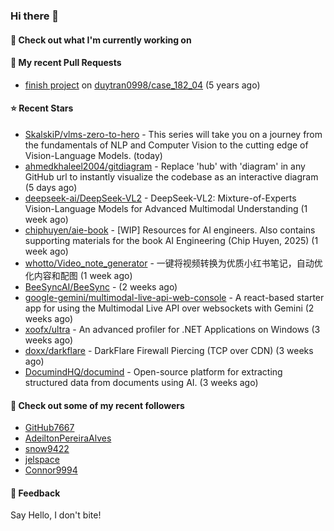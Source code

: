 ### Hi there 👋

#### 👷 Check out what I'm currently working on

#### 🔨 My recent Pull Requests

- [finish project](https://github.com/duytran0998/case_182_04/pull/1) on [duytran0998/case_182_04](https://github.com/duytran0998/case_182_04) (5 years ago)

#### ⭐ Recent Stars

- [SkalskiP/vlms-zero-to-hero](https://github.com/SkalskiP/vlms-zero-to-hero) - This series will take you on a journey from the fundamentals of NLP and Computer Vision to the cutting edge of Vision-Language Models. (today)
- [ahmedkhaleel2004/gitdiagram](https://github.com/ahmedkhaleel2004/gitdiagram) - Replace &#39;hub&#39; with &#39;diagram&#39; in any GitHub url to instantly visualize the codebase as an interactive diagram (5 days ago)
- [deepseek-ai/DeepSeek-VL2](https://github.com/deepseek-ai/DeepSeek-VL2) - DeepSeek-VL2: Mixture-of-Experts Vision-Language Models for Advanced Multimodal Understanding (1 week ago)
- [chiphuyen/aie-book](https://github.com/chiphuyen/aie-book) - [WIP] Resources for AI engineers. Also contains supporting materials for the book AI Engineering (Chip Huyen, 2025) (1 week ago)
- [whotto/Video_note_generator](https://github.com/whotto/Video_note_generator) - 一键将视频转换为优质小红书笔记，自动优化内容和配图 (1 week ago)
- [BeeSyncAI/BeeSync](https://github.com/BeeSyncAI/BeeSync) -  (2 weeks ago)
- [google-gemini/multimodal-live-api-web-console](https://github.com/google-gemini/multimodal-live-api-web-console) - A react-based starter app for using the Multimodal Live API over websockets with Gemini (2 weeks ago)
- [xoofx/ultra](https://github.com/xoofx/ultra) - An advanced profiler for .NET Applications on Windows (3 weeks ago)
- [doxx/darkflare](https://github.com/doxx/darkflare) - DarkFlare Firewall Piercing (TCP over CDN) (3 weeks ago)
- [DocumindHQ/documind](https://github.com/DocumindHQ/documind) - Open-source platform for extracting structured data from documents using AI. (3 weeks ago)

#### 👯 Check out some of my recent followers

- [GitHub7667](https://github.com/GitHub7667)
- [AdeiltonPereiraAlves](https://github.com/AdeiltonPereiraAlves)
- [snow9422](https://github.com/snow9422)
- [jelspace](https://github.com/jelspace)
- [Connor9994](https://github.com/Connor9994)

#### 💬 Feedback

Say Hello, I don't bite!